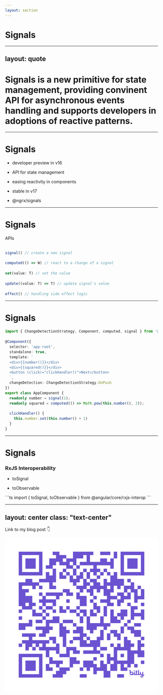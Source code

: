 ```yaml
---
layout: section
---
```


# Signals

---
layout: quote
---

# Signals is a new primitive for state management, providing convinent API for asynchronous events handling and supports developers in adoptions of reactive patterns.
 
---

# Signals

<v-clicks>

- developer preview in v16

- API for state management

- easing reactivity in components

- stable in v17

- @ngrx/signals

</v-clicks>

---

# Signals 

APIs
```ts

signal() // create a new signal

computed(() => W) // react to a change of a signal

set(value: T) // set the value

update((value: T) => T) // update signal's value

effect() // handling side effect logic

```

---

# Signals

```ts
import { ChangeDetectionStrategy, Component, computed, signal } from '@angular/core';

@Component({
  selector: 'app-root',
  standalone: true,
  template: `
  <div>{{number()}}</div>
  <div>{{squared()}}</div>
  <button (click)="clickHandler()">Next</button>
  `,
  changeDetection: ChangeDetectionStrategy.OnPush
})
export class AppComponent {
  readonly number = signal(1);
  readonly squared = computed(() => Math.pow(this.number(), 2));

  clickHandler() {
    this.number.set(this.number() + 1)
  }
}
```

<!-- ---

# Signals 

### effect function

<v-clicks>

- side effect ops

- avoid for state changes

</v-clicks> -->

---

# Signals 

### RxJS Interoperability

<v-clicks>

- toSignal

- toObservable

</v-clicks>

<v-click>
```ts
import { toSignal, toObservable } from @angular/core/rxjs-interop
```
</v-click>

---
layout: center
class: "text-center"
---

Link to my blog post 👇

<img src="/qr-angular-signals-vc.png" class="m-auto h-100" />
